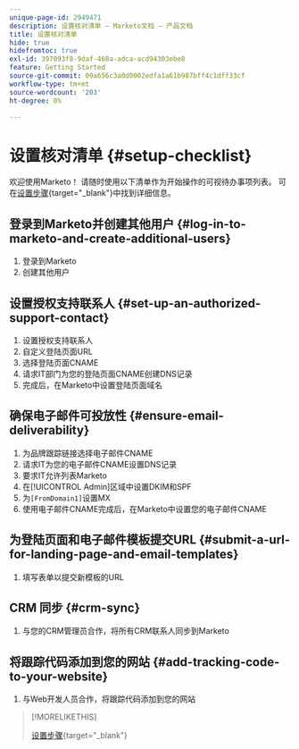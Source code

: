 ```yaml
---
unique-page-id: 2949471
description: 设置核对清单 — Marketo文档 — 产品文档
title: 设置核对清单
hide: true
hidefromtoc: true
exl-id: 397093f8-9daf-468a-adca-acd94303ebe8
feature: Getting Started
source-git-commit: 09a656c3a0d0002edfa1a61b987bff4c1dff33cf
workflow-type: tm+mt
source-wordcount: '203'
ht-degree: 0%

---
```


# 设置核对清单 {#setup-checklist}

欢迎使用Marketo！ 请随时使用以下清单作为开始操作的可视待办事项列表。 可在[设置步骤](/help/marketo/getting-started/initial-setup/setup-steps.md){target="_blank"}中找到详细信息。

## 登录到Marketo并创建其他用户 {#log-in-to-marketo-and-create-additional-users}

1. 登录到Marketo
1. 创建其他用户

## 设置授权支持联系人 {#set-up-an-authorized-support-contact}

1. 设置授权支持联系人
1. 自定义登陆页面URL
1. 选择登陆页面CNAME
1. 请求IT部门为您的登陆页面CNAME创建DNS记录
1. 完成后，在Marketo中设置登陆页面域名

## 确保电子邮件可投放性 {#ensure-email-deliverability}

1. 为品牌跟踪链接选择电子邮件CNAME
1. 请求IT为您的电子邮件CNAME设置DNS记录
1. 要求IT允许列表Marketo
1. 在[!UICONTROL Admin]区域中设置DKIM和SPF
1. 为`[FromDomain1]`设置MX
1. 使用电子邮件CNAME完成后，在Marketo中设置您的电子邮件CNAME

## 为登陆页面和电子邮件模板提交URL {#submit-a-url-for-landing-page-and-email-templates}

1. 填写表单以提交新模板的URL

## CRM 同步 {#crm-sync}

1. 与您的CRM管理员合作，将所有CRM联系人同步到Marketo

## 将跟踪代码添加到您的网站 {#add-tracking-code-to-your-website}

1. 与Web开发人员合作，将跟踪代码添加到您的网站

>[!MORELIKETHIS]
>
>[设置步骤](/help/marketo/getting-started/initial-setup/setup-steps.md){target="_blank"}
